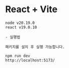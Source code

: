 # React + Vite

    node v20.19.0
    react v19.0.10

    - 실행법
    
    패키지를 설치 후 실행 가능합니다.
    
    npm run dev
    http://localhost:5173/
